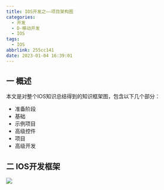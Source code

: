 ```yaml
---
title: IOS开发之——项目架构图
categories:
  - 开发
  - D-移动开发
  - IOS
tags:
  - IOS
abbrlink: 255cc141
date: 2023-01-04 16:39:01
---
```

## 一 概述

本文是对整个IOS知识总结得到的知识框架图，包含以下几个部分：

* 准备阶段
* 基础
* 示例项目
* 高级控件
* 项目
* 高级开发

<!--more-->

## 二 IOS开发框架
![][1]


[1]:https://cdn.staticaly.com/gh/PGzxc/CDN/master/blog-ios/ios-all-xmind-summary.png